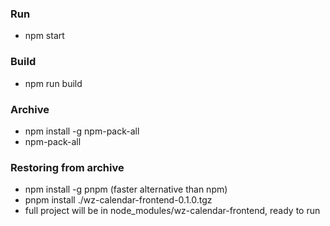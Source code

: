 ### Run
- npm start

### Build
- npm run build

### Archive
- npm install -g npm-pack-all
- npm-pack-all

### Restoring from archive
- npm install -g pnpm (faster alternative than npm)
- pnpm install ./wz-calendar-frontend-0.1.0.tgz
- full project will be in node_modules/wz-calendar-frontend, ready to run

